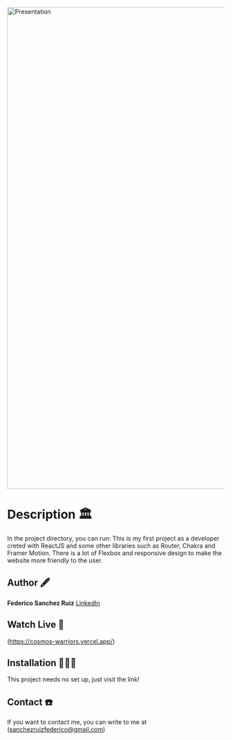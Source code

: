 <img width="1118" alt="Presentation" src="https://github.com/fedeSanchezRuiz/cosmos/assets/146485052/85857b18-ba4a-4694-b218-7f66f7b73e9b">

# Description 🏛️

In the project directory, you can run:
This is my first project as a developer creted with ReactJS and some other libraries such as Router, Chakra and Framer Motion. 
There is a lot of Flexbox and responsive design to make the website more friendly to the user.

## Author 🖋️

**Federico Sanchez Ruiz**
[LinkedIn](www.linkedin.com/in/fedesanchezruiz)

## Watch Live 👀

(https://cosmos-warriors.vercel.app/)

## Installation 💆🏻‍♂️

This project needs no set up, just visit the link!

## Contact ☎️

If you want to contact me, you can write to me at (sanchezruizfederico@gmail.com)
